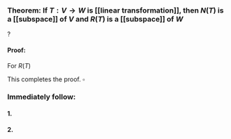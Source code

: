### Theorem: If $T:V \to W$ is [[linear transformation]], then $N(T)$ is a [[subspace]] of $V$ and $R(T)$ is a [[subspace]] of $W$
?
#### Proof: 
For $R(T)$

This completes the proof. $\square$

### Immediately follow:

#### 1.
#### 2.